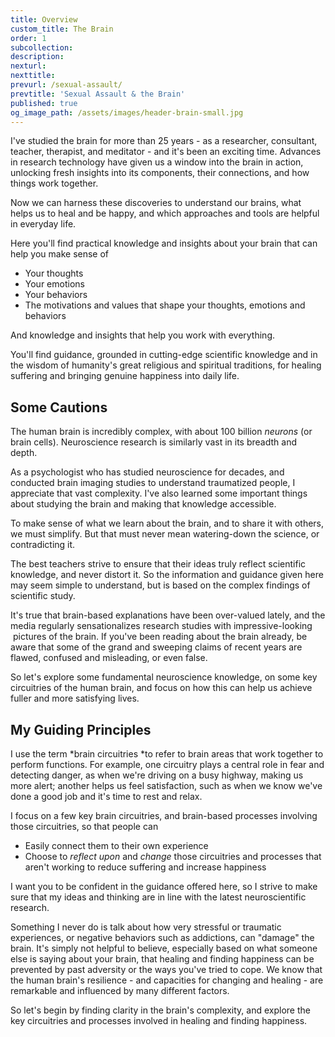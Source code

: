 ```yaml
---
title: Overview
custom_title: The Brain
order: 1
subcollection:
description:
nexturl:
nexttitle:
prevurl: /sexual-assault/
prevtitle: 'Sexual Assault & the Brain'
published: true
og_image_path: /assets/images/header-brain-small.jpg
---
```



I've studied the brain for more than 25 years - as a researcher, consultant, teacher, therapist, and meditator - and it's been an exciting time. Advances in research technology have given us a window into the brain in action, unlocking fresh insights into its components, their connections, and how things work together.

Now we can harness these discoveries to understand our brains, what helps us to heal and be happy, and which approaches and tools are helpful in everyday life.

Here you'll find practical knowledge and insights about your brain that can help you make sense of

* Your thoughts
* Your emotions
* Your behaviors
* The motivations and values that shape your thoughts, emotions and behaviors


And knowledge and insights that help you work with everything.

You'll find guidance, grounded in cutting-edge scientific knowledge and in the wisdom of humanity's great religious and spiritual traditions, for healing suffering and bringing genuine happiness into daily life.

## Some Cautions

The human brain is incredibly complex, with about 100 billion *neurons* (or brain cells). Neuroscience research is similarly vast in its breadth and depth.

As a psychologist who has studied neuroscience for decades, and conducted brain imaging studies to understand traumatized people, I appreciate that vast complexity. I've also learned some important things about studying the brain and making that knowledge accessible.

To make sense of what we learn about the brain, and to share it with others, we must simplify. But that must never mean watering-down the science, or contradicting it.

The best teachers strive to ensure that their ideas truly reflect scientific knowledge, and never distort it. So the information and guidance given here may seem simple to understand, but is based on the complex findings of scientific study.

It's true that brain-based explanations have been over-valued lately, and the media regularly sensationalizes research studies with impressive-looking &nbsp;pictures of the brain. If you've been reading about the brain already, be aware that some of the grand and sweeping claims of recent years are flawed, confused and misleading, or even false.

So let's explore some fundamental neuroscience knowledge, on some key circuitries of the human brain, and focus on how this can help us achieve fuller and more satisfying lives.

## My Guiding Principles

I use the term *brain circuitries&nbsp;*to refer to brain areas that work together to perform functions. For example, one circuitry plays a central role in fear and detecting danger, as when we're driving on a busy highway, making us more alert; another helps us feel satisfaction, such as when we know we've done a good job and it's time to rest and relax.

I focus on a few key brain circuitries, and brain-based processes involving those circuitries, so that people can

* Easily connect them to their own experience
* Choose to *reflect upon* and *change* those circuitries and processes that aren't working to reduce suffering and increase happiness


I want you to be confident in the guidance offered here, so I strive to make sure that my ideas and thinking are in line with the latest neuroscientific research.

Something I never do is talk about how very stressful or traumatic experiences, or negative behaviors such as addictions, can "damage" the brain.&nbsp;It's simply not helpful to believe, especially based on what someone else is saying about your brain, that healing and finding happiness can be prevented by past adversity or the ways you've tried to cope. We know that the human brain's resilience - and capacities for changing and healing - are remarkable and influenced by many different factors.

So let's begin by finding clarity in the brain's complexity, and explore the key circuitries and processes involved in healing and finding happiness.